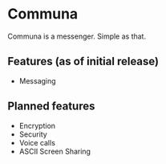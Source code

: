 # Communa
Communa is a messenger. Simple as that.
## Features (as of initial release)
- Messaging
## Planned features
- Encryption
- Security
- Voice calls
- ASCII Screen Sharing
